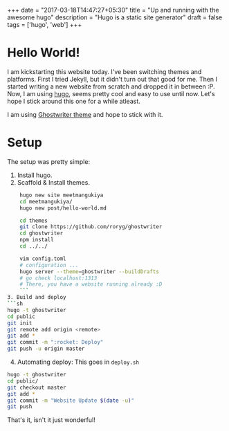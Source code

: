 +++
date = "2017-03-18T14:47:27+05:30"
title = "Up and running with the awesome hugo"
description = "Hugo is a static site generator"
draft = false
tags = ['hugo', 'web']
+++

# Hello World!

I am kickstarting this website today. I've been switching themes and platforms.
First I tried Jekyll, but it didn't turn out that good for me. Then I started
writing a new website from scratch and dropped it in between :P. Now, I am using
[hugo](https://gohugo.io), seems pretty cool and easy to use until now. Let's hope
I stick around this one for a while atleast.

I am using [Ghostwriter theme](https://github.com/roryg/ghostwriter) and hope to
stick with it.

# Setup
The setup was pretty simple:

1. Install hugo.
2. Scaffold & Install themes.
```sh
    hugo new site meetmangukiya
    cd meetmangukiya/
    hugo new post/hello-world.md

    cd themes
    git clone https://github.com/roryg/ghostwriter
    cd ghostwriter
    npm install
    cd ../../

    vim config.toml
    # configuration ...
    hugo server --theme=ghostwriter --buildDrafts
    # go check localhost:1313
    # There, you have a website running already :D
    ```  
3. Build and deploy
```sh
hugo -t ghostwriter
cd public
git init
git remote add origin <remote>
git add *
git commit -m ":rocket: Deploy"
git push -u origin master
```

4. Automating deploy:
This goes in `deploy.sh`
```sh
hugo -t ghostwriter
cd public/
git checkout master
git add *
git commit -m "Website Update $(date -u)"
git push
```

That's it, isn't it just wonderful!
